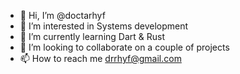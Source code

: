 - 👋 Hi, I’m @doctarhyf
- 👀 I’m interested in Systems development
- 🌱 I’m currently learning Dart & Rust
- 💞️ I’m looking to collaborate on a couple of projects
- 📫 How to reach me drrhyf@gmail.com

